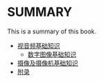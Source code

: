# SUMMARY
This is a summary of this book.

* [视音频基础知识](ch01/README.md)
	* [数字图像基础知识](ch01/01_Intro_to_DIP.md)
* [摄像及摄像机基础知识](ch02/README.md)
* [附录](appendix/README.md)
